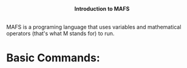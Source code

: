 <p align="center">
  <b>Introduction to MAFS</b><br><br>
</p>

MAFS is a programing language that uses variables and mathematical operators (that's what M stands for) to run.


<p align="center">
  <h1>Basic Commands:</h1><br><br>
</p>

